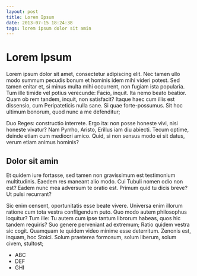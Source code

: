 ```yaml
---
layout: post
title: Lorem Ipsum
date: 2013-07-15 18:24:38
tags: lorem ipsum dolor sit amin
---
```

# Lorem Ipsum

Lorem ipsum dolor sit amet, consectetur adipiscing elit. Nec tamen ullo modo summum pecudis bonum et hominis idem mihi videri potest. Sed tamen enitar et, si minus multa mihi occurrent, non fugiam ista popularia. Tum ille timide vel potius verecunde: Facio, inquit. Ita nemo beato beatior. Quam ob rem tandem, inquit, non satisfacit? Itaque haec cum illis est dissensio, cum Peripateticis nulla sane. Si quae forte-possumus. Sit hoc ultimum bonorum, quod nunc a me defenditur;

Duo Reges: constructio interrete. Ergo ita: non posse honeste vivi, nisi honeste vivatur? Nam Pyrrho, Aristo, Erillus iam diu abiecti. Tecum optime, deinde etiam cum mediocri amico. Quid, si non sensus modo ei sit datus, verum etiam animus hominis?

## Dolor sit amin

Et quidem iure fortasse, sed tamen non gravissimum est testimonium multitudinis. Eaedem res maneant alio modo. Cui Tubuli nomen odio non est? Eadem nunc mea adversum te oratio est. Primum quid tu dicis breve? Ut pulsi recurrant?

Sic enim censent, oportunitatis esse beate vivere. Universa enim illorum ratione cum tota vestra confligendum puto. Quo modo autem philosophus loquitur? Tum ille: Tu autem cum ipse tantum librorum habeas, quos hic tandem requiris? Suo genere perveniant ad extremum; Ratio quidem vestra sic cogit. Quamquam te quidem video minime esse deterritum. Zenonis est, inquam, hoc Stoici. Solum praeterea formosum, solum liberum, solum civem, stultost;

* ABC
* DEF
* GHI
